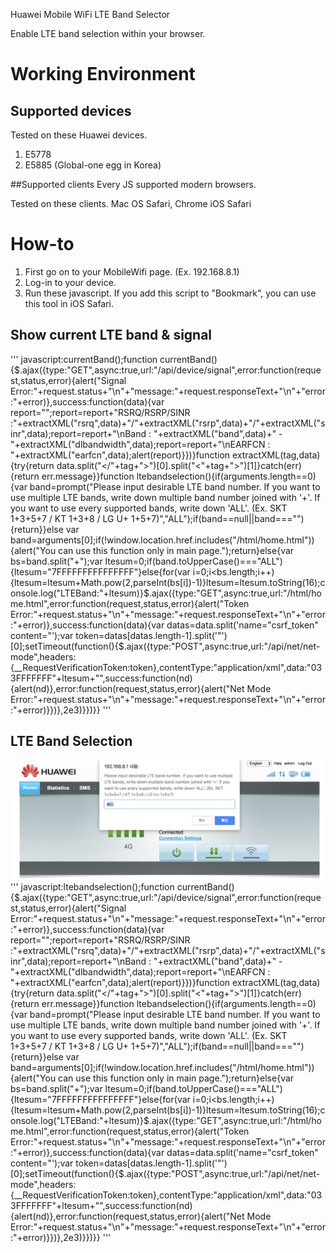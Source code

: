 Huawei Mobile WiFi LTE Band Selector

Enable LTE band selection within your browser. 

# Working Environment
## Supported devices
Tested on these Huawei devices.
1. E5778
2. E5885 (Global-one egg in Korea)

##Supported clients
Every JS supported modern browsers.

Tested on these clients.
Mac OS Safari, Chrome
iOS Safari

# How-to
1. First go on to your MobileWifi page. (Ex. 192.168.8.1)
2. Log-in to your device.
3. Run these javascript. 
If you add this script to "Bookmark", you can use this tool in iOS Safari.

## Show current LTE band & signal
'''
javascript:currentBand();function currentBand(){$.ajax({type:"GET",async:true,url:"/api/device/signal",error:function(request,status,error){alert("Signal Error:"+request.status+"\n"+"message:"+request.responseText+"\n"+"error:"+error)},success:function(data){var report="";report=report+"RSRQ/RSRP/SINR :"+extractXML("rsrq",data)+"/"+extractXML("rsrp",data)+"/"+extractXML("sinr",data);report=report+"\nBand : "+extractXML("band",data)+" - "+extractXML("dlbandwidth",data);report=report+"\nEARFCN : "+extractXML("earfcn",data);alert(report)}})}function extractXML(tag,data){try{return data.split("</"+tag+">")[0].split("<"+tag+">")[1]}catch(err){return err.message}}function ltebandselection(){if(arguments.length==0){var band=prompt("Please input desirable LTE band number. If you want to use multiple LTE bands, write down multiple band number joined with '+'. If you want to use every supported bands, write down 'ALL'. (Ex. SKT 1+3+5+7 / KT 1+3+8 / LG U+ 1+5+7)","ALL");if(band==null||band===""){return}}else var band=arguments[0];if(!window.location.href.includes("/html/home.html")){alert("You can use this function only in main page.");return}else{var bs=band.split("+");var ltesum=0;if(band.toUpperCase()==="ALL"){ltesum="7FFFFFFFFFFFFFFF"}else{for(var i=0;i<bs.length;i++){ltesum=ltesum+Math.pow(2,parseInt(bs[i])-1)}ltesum=ltesum.toString(16);console.log("LTEBand:"+ltesum)}$.ajax({type:"GET",async:true,url:"/html/home.html",error:function(request,status,error){alert("Token Error:"+request.status+"\n"+"message:"+request.responseText+"\n"+"error:"+error)},success:function(data){var datas=data.split('name="csrf_token" content="');var token=datas[datas.length-1].split('"')[0];setTimeout(function(){$.ajax({type:"POST",async:true,url:"/api/net/net-mode",headers:{__RequestVerificationToken:token},contentType:"application/xml",data:"<request><NetworkMode>03</NetworkMode><NetworkBand>3FFFFFFF</NetworkBand><LTEBand>"+ltesum+"</LTEBand></request>",success:function(nd){alert(nd)},error:function(request,status,error){alert("Net Mode Error:"+request.status+"\n"+"message:"+request.responseText+"\n"+"error:"+error)}})},2e3)}})}}
'''

## LTE Band Selection
![Alt text](/img1.png)
'''
javascript:ltebandselection();function currentBand(){$.ajax({type:"GET",async:true,url:"/api/device/signal",error:function(request,status,error){alert("Signal Error:"+request.status+"\n"+"message:"+request.responseText+"\n"+"error:"+error)},success:function(data){var report="";report=report+"RSRQ/RSRP/SINR :"+extractXML("rsrq",data)+"/"+extractXML("rsrp",data)+"/"+extractXML("sinr",data);report=report+"\nBand : "+extractXML("band",data)+" - "+extractXML("dlbandwidth",data);report=report+"\nEARFCN : "+extractXML("earfcn",data);alert(report)}})}function extractXML(tag,data){try{return data.split("</"+tag+">")[0].split("<"+tag+">")[1]}catch(err){return err.message}}function ltebandselection(){if(arguments.length==0){var band=prompt("Please input desirable LTE band number. If you want to use multiple LTE bands, write down multiple band number joined with '+'. If you want to use every supported bands, write down 'ALL'. (Ex. SKT 1+3+5+7 / KT 1+3+8 / LG U+ 1+5+7)","ALL");if(band==null||band===""){return}}else var band=arguments[0];if(!window.location.href.includes("/html/home.html")){alert("You can use this function only in main page.");return}else{var bs=band.split("+");var ltesum=0;if(band.toUpperCase()==="ALL"){ltesum="7FFFFFFFFFFFFFFF"}else{for(var i=0;i<bs.length;i++){ltesum=ltesum+Math.pow(2,parseInt(bs[i])-1)}ltesum=ltesum.toString(16);console.log("LTEBand:"+ltesum)}$.ajax({type:"GET",async:true,url:"/html/home.html",error:function(request,status,error){alert("Token Error:"+request.status+"\n"+"message:"+request.responseText+"\n"+"error:"+error)},success:function(data){var datas=data.split('name="csrf_token" content="');var token=datas[datas.length-1].split('"')[0];setTimeout(function(){$.ajax({type:"POST",async:true,url:"/api/net/net-mode",headers:{__RequestVerificationToken:token},contentType:"application/xml",data:"<request><NetworkMode>03</NetworkMode><NetworkBand>3FFFFFFF</NetworkBand><LTEBand>"+ltesum+"</LTEBand></request>",success:function(nd){alert(nd)},error:function(request,status,error){alert("Net Mode Error:"+request.status+"\n"+"message:"+request.responseText+"\n"+"error:"+error)}})},2e3)}})}}
'''
